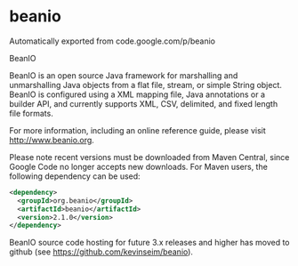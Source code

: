 # beanio
Automatically exported from code.google.com/p/beanio

BeanIO

BeanIO is an open source Java framework for marshalling and unmarshalling Java objects from a flat file, stream, or simple String object. BeanIO is configured using a XML mapping file, Java annotations or a builder API, and currently supports XML, CSV, delimited, and fixed length file formats.

For more information, including an online reference guide, please visit http://www.beanio.org.

Please note recent versions must be downloaded from Maven Central, since Google Code no longer accepts new downloads. For Maven users, the following dependency can be used:

```xml
<dependency>
  <groupId>org.beanio</groupId>
  <artifactId>beanio</artifactId>
  <version>2.1.0</version>
</dependency>
```

BeanIO source code hosting for future 3.x releases and higher has moved to github (see https://github.com/kevinseim/beanio).
